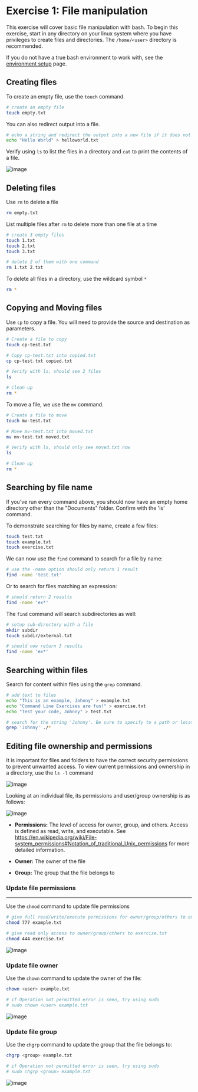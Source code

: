 # Exercise 1: File manipulation

This exercise will cover basic file manipulation with bash. To begin this exercise, start in any directory on your linux system where you have privileges to create files and directories. The `/home/<user>` directory is recommended. 

If you do not have a true bash environment to work with, see the [environment setup](./environment-setup.md) page. 

## Creating files

To create an empty file, use the `touch` command.

```bash
# create an empty file
touch empty.txt
```

You can also redirect output into a file.

```bash
# echo a string and redirect the output into a new file if it does not exist
echo "Hello World" > helloworld.txt
```

Verify using `ls` to list the files in a directory and `cat` to print the contents of a file.

![image](../images/exercise1-create-file.PNG)

## Deleting files

Use `rm` to delete a file

```bash
rm empty.txt
```

List multiple files after `rm` to delete more than one file at a time

```bash
# create 3 empty files
touch 1.txt
touch 2.txt
touch 3.txt

# delete 2 of them with one command
rm 1.txt 2.txt
```

To delete all files in a directory, use the wildcard symbol `*`

```bash
rm *
```

## Copying and Moving files

Use `cp` to copy a file. You will need to provide the source and destination as parameters.

```bash
# Create a file to copy
touch cp-test.txt

# Copy cp-test.txt into copied.txt
cp cp-test.txt copied.txt

# Verify with ls, should see 2 files
ls

# Clean up
rm *
```

To move a file, we use the `mv` command.

```bash
# Create a file to move
touch mv-test.txt

# Move mv-test.txt into moved.txt
mv mv-test.txt moved.txt

# Verify with ls, should only see moved.txt now
ls

# Clean up
rm *
```

## Searching by file name

If you've run every command above, you should now have an empty home directory other than the "Documents" folder. Confirm with the 'ls' command.

To demonstrate searching for files by name, create a few files:

```bash
touch test.txt
touch example.txt
touch exercise.txt
```

We can now use the `find` command to search for a file by name:

```bash
# use the -name option should only return 1 result
find -name 'test.txt'
```

Or to search for files matching an expression:

```bash
# should return 2 results
find -name 'ex*'
```

The `find` command will search subdirectories as well:

```bash
# setup sub-directory with a file
mkdir subdir
touch subdir/external.txt

# should now return 3 results
find -name 'ex*'
```

## Searching within files

Search for content within files using the `grep` command.  

```bash
# add text to files 
echo "This is an example, Johnny" > example.txt
echo "Command Line Exercises are fun!" > exercise.txt
echo "Test your code, Johnny" > test.txt

# search for the string 'Johnny'. Be sure to specify to a path or location - ./* is equivalent to 'all files in this directory'
grep 'Johnny' ./*
```

## Editing file ownership and permissions

It is important for files and folders to have the correct security permissions to prevent unwanted access. To view current permissions and ownership in a directory, use the `ls -l` command

![image](../images/exercise1-file-permissions.PNG)

Looking at an individual file, its permissions and user/group ownership is as follows:

![image](../images/exercise1-single-perms.PNG)

- **Permissions:** The level of access for owner, group, and others. Access is defined as read, write, and executable. See https://en.wikipedia.org/wiki/File-system_permissions#Notation_of_traditional_Unix_permissions for more detailed information.

- **Owner:** The owner of the file

- **Group:** The group that the file belongs to

### Update file permissions
***
Use the `chmod` command to update file permissions

```bash
# give full read/write/execute permissions for owner/group/others to example.txt
chmod 777 example.txt

# give read only access to owner/group/others to exercise.txt
chmod 444 exercise.txt
```

![image](../images/exercise1-chmod.PNG)

### Update file owner

Use the `chown` command to update the owner of the file:

```bash
chown <user> example.txt

# if Operation not permitted error is seen, try using sudo
# sudo chown <user> example.txt
```

![image](../images/exercise1-chown.PNG)

### Update file group

Use the `chgrp` command to update the group that the file belongs to:

```bash
chgrp <group> example.txt

# if Operation not permitted error is seen, try using sudo
# sudo chgrp <group> example.txt
```

![image](../images/exercise1-chgrp.PNG)
